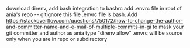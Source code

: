 download direnv, add bash integration to bashrc
add .envrc file in root of ania's repo -- gitignore this file
.envrc file is bash. Add https://stackoverflow.com/questions/750172/how-to-change-the-author-and-committer-name-and-e-mail-of-multiple-commits-in-gi to mask your git committer and author as ania
type "direnv allow" .envrc will be source only when you are in repo or subdirectory
